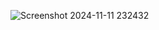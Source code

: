 ![Screenshot 2024-11-11 232432](https://github.com/user-attachments/assets/f057d49d-69b3-461b-8cc5-b000919591c9)
